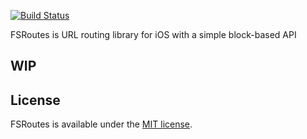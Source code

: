 [![Build Status](https://travis-ci.org/TinyQ/FSRoutes.svg?branch=master)](https://travis-ci.org/TinyQ/FSRoutes)

FSRoutes is URL routing library for iOS with a simple block-based API

## WIP

## License
FSRoutes is available under the [MIT license](https://github.com/TinyQ/FSRoutes/blob/master/LICENSE).
